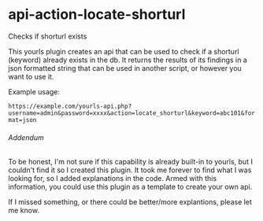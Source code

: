 # api-action-locate-shorturl
Checks if shorturl exists

This yourls plugin creates an api that can be used to check if a shorturl (keyword) already exists in the db.  It returns the results of its findings in a json formatted string that can be used in another script, or however you want to use it.

Example usage:

`https://example.com/yourls-api.php?username=admin&password=xxxx&action=locate_shorturl&keyword=abc101&format=json`

###### Addendum

To be honest, I'm not sure if this capability is already built-in to yourls, but I couldn't find it so I created this plugin.  It took me forever to find what I was looking for, so I added explanations in the code.  Armed with this information, you could use this plugin as a template to create your own api.

If I missed something, or there could be better/more explantions, please let me know.
